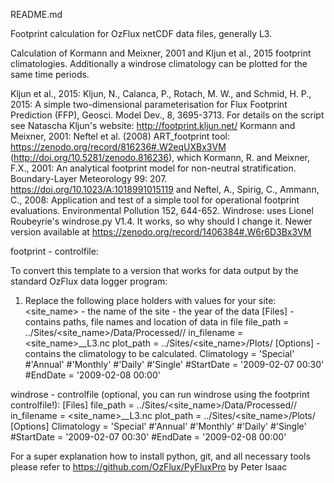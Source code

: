 README.md

Footprint calculation for OzFlux netCDF data files, generally L3.

Calculation of Kormann and Meixner, 2001 and Kljun et al., 2015 footprint climatologies.
Additionally a windrose climatology can be plotted for the same time periods.

Kljun et al., 2015:
Kljun, N., Calanca, P., Rotach, M. W., and Schmid, H. P., 2015: A simple two-dimensional parameterisation
  for Flux Footprint Prediction (FFP), Geosci. Model Dev., 8, 3695-3713.
  For details on the script see Natascha Kljun's website: http://footprint.kljun.net/
Kormann and Meixner, 2001:
Neftel et al. (2008) ART_footprint tool: https://zenodo.org/record/816236#.W2eqUXBx3VM 
  (http://doi.org/10.5281/zenodo.816236), which 
  Kormann, R. and Meixner, F.X., 2001: An analytical footprint model for non-neutral stratification.
    Boundary-Layer Meteorology 99: 207. https://doi.org/10.1023/A:1018991015119 and 
    Neftel, A., Spirig, C., Ammann, C., 2008: Application and test of a simple tool for operational footprint 
    evaluations. Environmental Pollution 152, 644-652.
Windrose:
  uses Lionel Roubeyrie's windrose.py V1.4. It works, so why should I change it.
  Newer version available at https://zenodo.org/record/1406384#.W6r6D3Bx3VM


footprint - controlfile:

 To convert this template to a version that works for data output by the standard OzFlux
 data logger program:
  1) Replace the following place holders with values for your site:
     <site_name> - the name of the site
     <year>      - the year of the data
[Files] - contains paths, file names and location of data in file
    file_path = ../Sites/<site_name>/Data/Processed/<year>/
    in_filename  = <site_name>_<year>_L3.nc
    plot_path = ../Sites/<site_name>/Plots/
[Options] - contains the climatology to be calculated.
    Climatology = 'Special' #'Annual' #'Monthly' #'Daily' #'Single'
    #StartDate = '2009-02-07 00:30'
    #EndDate   = '2009-02-08 00:00'

windrose - controlfile (optional, you can run windrose using the footprint controlfile!):
[Files]
    file_path = ../Sites/<site_name>/Data/Processed/<year>/
    in_filename  = <site_name>_<year>_L3.nc
    plot_path = ../Sites/<site_name>/Plots/
[Options]
    Climatology = 'Special' #'Annual' #'Monthly' #'Daily' #'Single'
    #StartDate = '2009-02-07 00:30'
    #EndDate   = '2009-02-08 00:00'

For a super explanation how to install python, git, and all necessary tools please refer to 
https://github.com/OzFlux/PyFluxPro by Peter Isaac